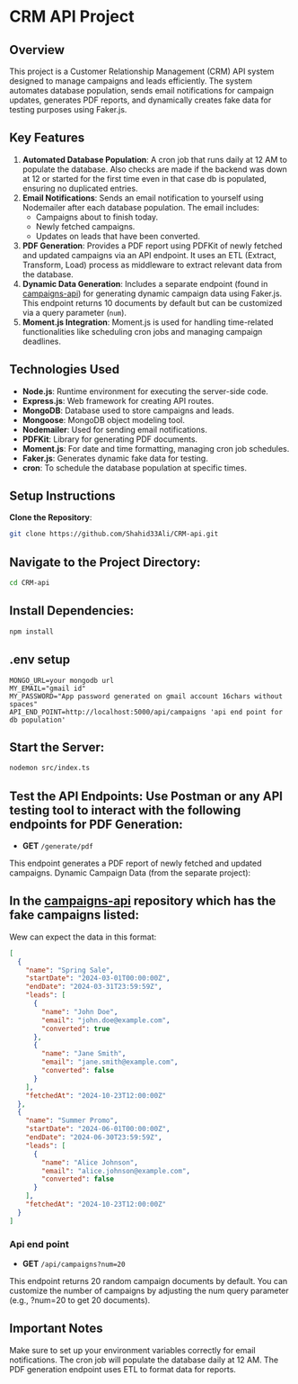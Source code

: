 # CRM API Project

## Overview

This project is a Customer Relationship Management (CRM) API system designed to manage campaigns and leads efficiently. The system automates database population, sends email notifications for campaign updates, generates PDF reports, and dynamically creates fake data for testing purposes using Faker.js.

## Key Features

1. **Automated Database Population**: A cron job that runs daily at 12 AM to populate the database. Also checks are made if the backend was down at 12 or started for the first time even in that case db is populated, ensuring no duplicated entries.
2. **Email Notifications**: Sends an email notification to yourself using Nodemailer after each database population. The email includes:
   - Campaigns about to finish today.
   - Newly fetched campaigns.
   - Updates on leads that have been converted.
3. **PDF Generation**: Provides a PDF report using PDFKit of newly fetched and updated campaigns via an API endpoint. It uses an ETL (Extract, Transform, Load) process as middleware to extract relevant data from the database.
4. **Dynamic Data Generation**: Includes a separate endpoint (found in [campaigns-api](https://github.com/Shahid33Ali/campaigns-api)) for generating dynamic campaign data using Faker.js. This endpoint returns 10 documents by default but can be customized via a query parameter (`num`).
5. **Moment.js Integration**: Moment.js is used for handling time-related functionalities like scheduling cron jobs and managing campaign deadlines.

## Technologies Used

- **Node.js**: Runtime environment for executing the server-side code.
- **Express.js**: Web framework for creating API routes.
- **MongoDB**: Database used to store campaigns and leads.
- **Mongoose**: MongoDB object modeling tool.
- **Nodemailer**: Used for sending email notifications.
- **PDFKit**: Library for generating PDF documents.
- **Moment.js**: For date and time formatting, managing cron job schedules.
- **Faker.js**: Generates dynamic fake data for testing.
- **cron**: To schedule the database population at specific times.

## Setup Instructions

 **Clone the Repository**:
   ```bash
   git clone https://github.com/Shahid33Ali/CRM-api.git
```
## Navigate to the Project Directory:

```bash
cd CRM-api
```
## Install Dependencies:

```bash
npm install
```
## .env setup 
```
MONGO_URL=your mongodb url
MY_EMAIL="gmail id"
MY_PASSWORD="App password generated on gmail account 16chars without spaces"
API_END_POINT=http://localhost:5000/api/campaigns 'api end point for db population'

```
## Start the Server:

```bash
nodemon src/index.ts
```
## Test the API Endpoints: Use Postman or any API testing tool to interact with the following endpoints for PDF Generation:


- **GET** `/generate/pdf`
  
This endpoint generates a PDF report of newly fetched and updated campaigns.
Dynamic Campaign Data (from the separate project):

## In the [campaigns-api](https://github.com/Shahid33Ali/campaigns-api) repository which has the fake campaigns listed:
Wew can expect the data in this format:
```json
[
  {
    "name": "Spring Sale",
    "startDate": "2024-03-01T00:00:00Z",
    "endDate": "2024-03-31T23:59:59Z",
    "leads": [
      {
        "name": "John Doe",
        "email": "john.doe@example.com",
        "converted": true
      },
      {
        "name": "Jane Smith",
        "email": "jane.smith@example.com",
        "converted": false
      }
    ],
    "fetchedAt": "2024-10-23T12:00:00Z"
  },
  {
    "name": "Summer Promo",
    "startDate": "2024-06-01T00:00:00Z",
    "endDate": "2024-06-30T23:59:59Z",
    "leads": [
      {
        "name": "Alice Johnson",
        "email": "alice.johnson@example.com",
        "converted": false
      }
    ],
    "fetchedAt": "2024-10-23T12:00:00Z"
  }
]

```
### Api end point 

- **GET** `/api/campaigns?num=20`

This endpoint returns 20 random campaign documents by default.
You can customize the number of campaigns by adjusting the num query parameter (e.g., ?num=20 to get 20 documents).
## Important Notes
Make sure to set up your environment variables correctly for email notifications.
The cron job will populate the database daily at 12 AM.
The PDF generation endpoint uses ETL to format data for reports.
